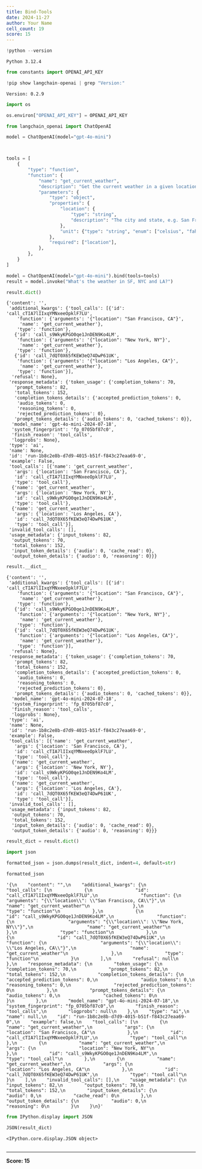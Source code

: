 ```yaml
---
title: Bind-Tools
date: 2024-11-27
author: Your Name
cell_count: 19
score: 15
---
```


```python
!python --version
```

    Python 3.12.4



```python
from constants import OPENAI_API_KEY
```


```python
!pip show langchain-openai | grep "Version:"
```

    Version: 0.2.9



```python
import os
```


```python
os.environ["OPENAI_API_KEY"] = OPENAI_API_KEY
```


```python
from langchain_openai import ChatOpenAI

model = ChatOpenAI(model="gpt-4o-mini")
```


```python

```


```python

```


```python
tools = [
    {
        "type": "function",
        "function": {
            "name": "get_current_weather",
            "description": "Get the current weather in a given location",
            "parameters": {
                "type": "object",
                "properties": {
                    "location": {
                        "type": "string",
                        "description": "The city and state, e.g. San Francisco, CA",
                    },
                    "unit": {"type": "string", "enum": ["celsius", "fahrenheit"]},
                },
                "required": ["location"],
            },
        },
    }
]
```


```python
model = ChatOpenAI(model="gpt-4o-mini").bind(tools=tools)
result = model.invoke("What's the weather in SF, NYC and LA?")
```


```python
result.dict()
```




    {'content': '',
     'additional_kwargs': {'tool_calls': [{'id': 'call_cTIA7lIIxqYMNxeeOpklF7LU',
        'function': {'arguments': '{"location": "San Francisco, CA"}',
         'name': 'get_current_weather'},
        'type': 'function'},
       {'id': 'call_s9WkyKPGO0qe1JnDEN9Ko4LM',
        'function': {'arguments': '{"location": "New York, NY"}',
         'name': 'get_current_weather'},
        'type': 'function'},
       {'id': 'call_7dQT0X65fKEW3eQ74DwP61UK',
        'function': {'arguments': '{"location": "Los Angeles, CA"}',
         'name': 'get_current_weather'},
        'type': 'function'}],
      'refusal': None},
     'response_metadata': {'token_usage': {'completion_tokens': 70,
       'prompt_tokens': 82,
       'total_tokens': 152,
       'completion_tokens_details': {'accepted_prediction_tokens': 0,
        'audio_tokens': 0,
        'reasoning_tokens': 0,
        'rejected_prediction_tokens': 0},
       'prompt_tokens_details': {'audio_tokens': 0, 'cached_tokens': 0}},
      'model_name': 'gpt-4o-mini-2024-07-18',
      'system_fingerprint': 'fp_0705bf87c0',
      'finish_reason': 'tool_calls',
      'logprobs': None},
     'type': 'ai',
     'name': None,
     'id': 'run-1b8c2e8b-d7d9-4015-b51f-f843c27eaa69-0',
     'example': False,
     'tool_calls': [{'name': 'get_current_weather',
       'args': {'location': 'San Francisco, CA'},
       'id': 'call_cTIA7lIIxqYMNxeeOpklF7LU',
       'type': 'tool_call'},
      {'name': 'get_current_weather',
       'args': {'location': 'New York, NY'},
       'id': 'call_s9WkyKPGO0qe1JnDEN9Ko4LM',
       'type': 'tool_call'},
      {'name': 'get_current_weather',
       'args': {'location': 'Los Angeles, CA'},
       'id': 'call_7dQT0X65fKEW3eQ74DwP61UK',
       'type': 'tool_call'}],
     'invalid_tool_calls': [],
     'usage_metadata': {'input_tokens': 82,
      'output_tokens': 70,
      'total_tokens': 152,
      'input_token_details': {'audio': 0, 'cache_read': 0},
      'output_token_details': {'audio': 0, 'reasoning': 0}}}




```python
result.__dict__
```




    {'content': '',
     'additional_kwargs': {'tool_calls': [{'id': 'call_cTIA7lIIxqYMNxeeOpklF7LU',
        'function': {'arguments': '{"location": "San Francisco, CA"}',
         'name': 'get_current_weather'},
        'type': 'function'},
       {'id': 'call_s9WkyKPGO0qe1JnDEN9Ko4LM',
        'function': {'arguments': '{"location": "New York, NY"}',
         'name': 'get_current_weather'},
        'type': 'function'},
       {'id': 'call_7dQT0X65fKEW3eQ74DwP61UK',
        'function': {'arguments': '{"location": "Los Angeles, CA"}',
         'name': 'get_current_weather'},
        'type': 'function'}],
      'refusal': None},
     'response_metadata': {'token_usage': {'completion_tokens': 70,
       'prompt_tokens': 82,
       'total_tokens': 152,
       'completion_tokens_details': {'accepted_prediction_tokens': 0,
        'audio_tokens': 0,
        'reasoning_tokens': 0,
        'rejected_prediction_tokens': 0},
       'prompt_tokens_details': {'audio_tokens': 0, 'cached_tokens': 0}},
      'model_name': 'gpt-4o-mini-2024-07-18',
      'system_fingerprint': 'fp_0705bf87c0',
      'finish_reason': 'tool_calls',
      'logprobs': None},
     'type': 'ai',
     'name': None,
     'id': 'run-1b8c2e8b-d7d9-4015-b51f-f843c27eaa69-0',
     'example': False,
     'tool_calls': [{'name': 'get_current_weather',
       'args': {'location': 'San Francisco, CA'},
       'id': 'call_cTIA7lIIxqYMNxeeOpklF7LU',
       'type': 'tool_call'},
      {'name': 'get_current_weather',
       'args': {'location': 'New York, NY'},
       'id': 'call_s9WkyKPGO0qe1JnDEN9Ko4LM',
       'type': 'tool_call'},
      {'name': 'get_current_weather',
       'args': {'location': 'Los Angeles, CA'},
       'id': 'call_7dQT0X65fKEW3eQ74DwP61UK',
       'type': 'tool_call'}],
     'invalid_tool_calls': [],
     'usage_metadata': {'input_tokens': 82,
      'output_tokens': 70,
      'total_tokens': 152,
      'input_token_details': {'audio': 0, 'cache_read': 0},
      'output_token_details': {'audio': 0, 'reasoning': 0}}}




```python
result_dict = result.dict()
```


```python
import json
```


```python
formatted_json = json.dumps(result_dict, indent=4, default=str)
```


```python
formatted_json
```




    '{\n    "content": "",\n    "additional_kwargs": {\n        "tool_calls": [\n            {\n                "id": "call_cTIA7lIIxqYMNxeeOpklF7LU",\n                "function": {\n                    "arguments": "{\\"location\\": \\"San Francisco, CA\\"}",\n                    "name": "get_current_weather"\n                },\n                "type": "function"\n            },\n            {\n                "id": "call_s9WkyKPGO0qe1JnDEN9Ko4LM",\n                "function": {\n                    "arguments": "{\\"location\\": \\"New York, NY\\"}",\n                    "name": "get_current_weather"\n                },\n                "type": "function"\n            },\n            {\n                "id": "call_7dQT0X65fKEW3eQ74DwP61UK",\n                "function": {\n                    "arguments": "{\\"location\\": \\"Los Angeles, CA\\"}",\n                    "name": "get_current_weather"\n                },\n                "type": "function"\n            }\n        ],\n        "refusal": null\n    },\n    "response_metadata": {\n        "token_usage": {\n            "completion_tokens": 70,\n            "prompt_tokens": 82,\n            "total_tokens": 152,\n            "completion_tokens_details": {\n                "accepted_prediction_tokens": 0,\n                "audio_tokens": 0,\n                "reasoning_tokens": 0,\n                "rejected_prediction_tokens": 0\n            },\n            "prompt_tokens_details": {\n                "audio_tokens": 0,\n                "cached_tokens": 0\n            }\n        },\n        "model_name": "gpt-4o-mini-2024-07-18",\n        "system_fingerprint": "fp_0705bf87c0",\n        "finish_reason": "tool_calls",\n        "logprobs": null\n    },\n    "type": "ai",\n    "name": null,\n    "id": "run-1b8c2e8b-d7d9-4015-b51f-f843c27eaa69-0",\n    "example": false,\n    "tool_calls": [\n        {\n            "name": "get_current_weather",\n            "args": {\n                "location": "San Francisco, CA"\n            },\n            "id": "call_cTIA7lIIxqYMNxeeOpklF7LU",\n            "type": "tool_call"\n        },\n        {\n            "name": "get_current_weather",\n            "args": {\n                "location": "New York, NY"\n            },\n            "id": "call_s9WkyKPGO0qe1JnDEN9Ko4LM",\n            "type": "tool_call"\n        },\n        {\n            "name": "get_current_weather",\n            "args": {\n                "location": "Los Angeles, CA"\n            },\n            "id": "call_7dQT0X65fKEW3eQ74DwP61UK",\n            "type": "tool_call"\n        }\n    ],\n    "invalid_tool_calls": [],\n    "usage_metadata": {\n        "input_tokens": 82,\n        "output_tokens": 70,\n        "total_tokens": 152,\n        "input_token_details": {\n            "audio": 0,\n            "cache_read": 0\n        },\n        "output_token_details": {\n            "audio": 0,\n            "reasoning": 0\n        }\n    }\n}'




```python
from IPython.display import JSON
```


```python
JSON(result_dict)
```




    <IPython.core.display.JSON object>




```python

```


---
**Score: 15**